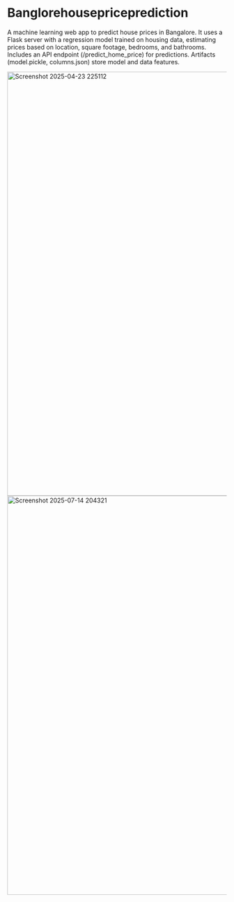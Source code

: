 # Banglorehousepriceprediction
A machine learning web app to predict house prices in Bangalore. It uses a Flask server with a regression model trained on housing data, estimating prices based on location, square footage, bedrooms, and bathrooms. Includes an API endpoint (/predict_home_price) for predictions. Artifacts (model.pickle, columns.json) store model and data features.

<img width="1915" height="971" alt="Screenshot 2025-04-23 225112" src="https://github.com/user-attachments/assets/09f1568b-7155-4510-b57f-a106530b0f18" />
<img width="1911" height="914" alt="Screenshot 2025-07-14 204321" src="https://github.com/user-attachments/assets/d2d95267-326c-4d9e-a35c-d7a2b8d59657" />
